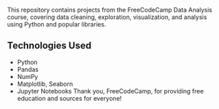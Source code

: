 This repository contains projects from the FreeCodeCamp Data Analysis course, covering data cleaning, exploration, visualization, and analysis using Python and popular libraries. 
## Technologies Used
- Python
- Pandas
- NumPy
- Matplotlib, Seaborn
- Jupyter Notebooks
Thank you, FreeCodeCamp, for providing free education and sources for everyone!
